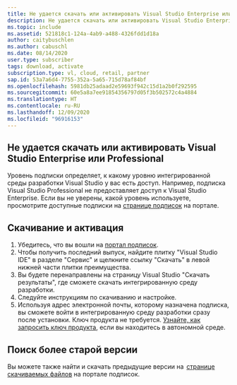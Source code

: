 ```yaml
---
title: Не удается скачать или активировать Visual Studio Enterprise или Professional
description: Не удается скачать или активировать Visual Studio Enterprise или Professional из Подписок Visual Studio
ms.topic: include
ms.assetid: 521818c1-124a-4ab9-a488-4326fdd1d18a
author: caitybuschlen
ms.author: cabuschl
ms.date: 08/14/2020
user.type: subscriber
tags: download, activate
subscription.type: vl, cloud, retail, partner
sap.id: 53a7a6d4-7755-352a-5a65-715d78af84bf
ms.openlocfilehash: 5981db25adaad2e59693f942c15d1a2b0f292595
ms.sourcegitcommit: 60e5a8a7ee91854356797d05f3b502572c4a4884
ms.translationtype: HT
ms.contentlocale: ru-RU
ms.lasthandoff: 12/09/2020
ms.locfileid: "96916153"
---
```

## <a name="im-unable-to-download-or-activate-visual-studio-enterprise-or-professional"></a>Не удается скачать или активировать Visual Studio Enterprise или Professional

Уровень подписки определяет, к какому уровню интегрированной среды разработки Visual Studio у вас есть доступ. Например, подписка Visual Studio Professional не предоставляет доступ к Visual Studio Enterprise. Если вы не уверены, какой уровень используете, просмотрите доступные подписки на [странице подписок](https://my.visualstudio.com/subscriptions) на портале.    

## <a name="how-to-download-and-activate"></a>Скачивание и активация 

1. Убедитесь, что вы вошли на [портал подписок](https://my.visualstudio.com/benefits).  
1. Чтобы получить последний выпуск, найдите плитку "Visual Studio IDE" в разделе "Сервис" и щелкните ссылку "Скачать" в левой нижней части плитки преимущества. 
1. Вы будете перенаправлены на страницу Visual Studio "Скачать результаты", где сможете скачать интегрированную среду разработки.
1. Следуйте инструкциям по скачиванию и настройке.
1. Используя адрес электронной почты, которому назначена подписка, вы сможете войти в интегрированную среду разработки сразу после установки. Ключ продукта не требуется. [Узнайте, как запросить ключ продукта](https://docs.microsoft.com/visualstudio/subscriptions/find-keys), если вы находитесь в автономной среде. 

## <a name="find-an-older-version"></a>Поиск более старой версии

Вы можете также найти и скачать предыдущие версии на  [странице скачиваемых файлов](https://my.visualstudio.com/Downloads?PId=6545) на портале подписок.